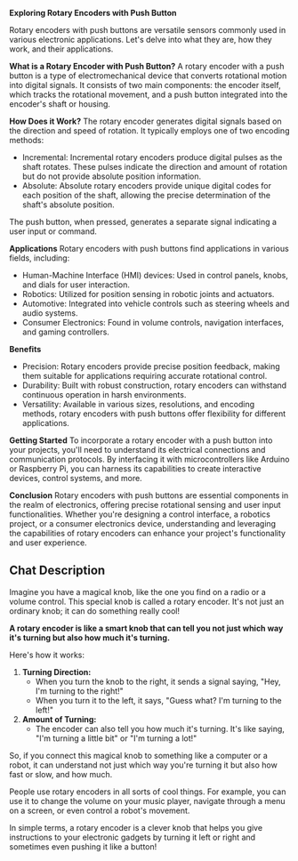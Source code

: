 **Exploring Rotary Encoders with Push Button**

Rotary encoders with push buttons are versatile sensors commonly used in various electronic applications. Let's delve into what they are, how they work, and their applications.

**What is a Rotary Encoder with Push Button?**
A rotary encoder with a push button is a type of electromechanical device that converts rotational motion into digital signals. It consists of two main components: the encoder itself, which tracks the rotational movement, and a push button integrated into the encoder's shaft or housing.

**How Does it Work?**
The rotary encoder generates digital signals based on the direction and speed of rotation. It typically employs one of two encoding methods:
- Incremental: Incremental rotary encoders produce digital pulses as the shaft rotates. These pulses indicate the direction and amount of rotation but do not provide absolute position information.
- Absolute: Absolute rotary encoders provide unique digital codes for each position of the shaft, allowing the precise determination of the shaft's absolute position.

The push button, when pressed, generates a separate signal indicating a user input or command.

**Applications**
Rotary encoders with push buttons find applications in various fields, including:
- Human-Machine Interface (HMI) devices: Used in control panels, knobs, and dials for user interaction.
- Robotics: Utilized for position sensing in robotic joints and actuators.
- Automotive: Integrated into vehicle controls such as steering wheels and audio systems.
- Consumer Electronics: Found in volume controls, navigation interfaces, and gaming controllers.

**Benefits**
- Precision: Rotary encoders provide precise position feedback, making them suitable for applications requiring accurate rotational control.
- Durability: Built with robust construction, rotary encoders can withstand continuous operation in harsh environments.
- Versatility: Available in various sizes, resolutions, and encoding methods, rotary encoders with push buttons offer flexibility for different applications.

**Getting Started**
To incorporate a rotary encoder with a push button into your projects, you'll need to understand its electrical connections and communication protocols. By interfacing it with microcontrollers like Arduino or Raspberry Pi, you can harness its capabilities to create interactive devices, control systems, and more.

**Conclusion**
Rotary encoders with push buttons are essential components in the realm of electronics, offering precise rotational sensing and user input functionalities. Whether you're designing a control interface, a robotics project, or a consumer electronics device, understanding and leveraging the capabilities of rotary encoders can enhance your project's functionality and user experience.

## Chat Description
Imagine you have a magical knob, like the one you find on a radio or a volume control. This special knob is called a rotary encoder. It's not just an ordinary knob; it can do something really cool!

**A rotary encoder is like a smart knob that can tell you not just which way it's turning but also how much it's turning.**

Here's how it works:

1. **Turning Direction:**
    - When you turn the knob to the right, it sends a signal saying, "Hey, I'm turning to the right!"
    - When you turn it to the left, it says, "Guess what? I'm turning to the left!"
2. **Amount of Turning:**
    - The encoder can also tell you how much it's turning. It's like saying, "I'm turning a little bit" or "I'm turning a lot!"

So, if you connect this magical knob to something like a computer or a robot, it can understand not just which way you're turning it but also how fast or slow, and how much.

People use rotary encoders in all sorts of cool things. For example, you can use it to change the volume on your music player, navigate through a menu on a screen, or even control a robot's movement.

In simple terms, a rotary encoder is a clever knob that helps you give instructions to your electronic gadgets by turning it left or right and sometimes even pushing it like a button!

